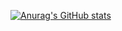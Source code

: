 [![Anurag's GitHub stats](https://github-readme-stats.vercel.app/api?username=ublockedslackrr)](https://github.com/anuraghazra/github-readme-stats)
